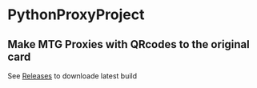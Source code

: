 # PythonProxyProject
Make MTG Proxies with QRcodes to the original card
---

See [Releases](https://github.com/FairPlayRose/PythonProxyProject/releases) to downloade latest build
